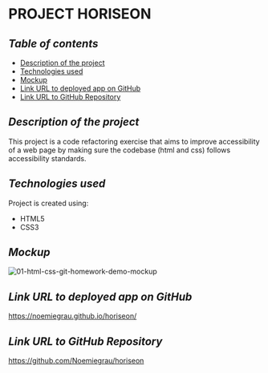 # **PROJECT HORISEON**

## **_Table of contents_**
* [Description of the project](#description-of-the-project)
* [Technologies used](#technologies-used)
* [Mockup](#mockup)
* [Link URL to deployed app on GitHub](#link-URL-to-deployed-app-on-GitHub)
* [Link URL to GitHub Repository](#link-URL-to-GitHub-repository)

## **_Description of the project_**
This project is a code refactoring exercise that aims to improve accessibility of a web page by making sure the codebase (html and css) follows accessibility standards.

## **_Technologies used_**
Project is created using:
* HTML5
* CSS3

## **_Mockup_**
![01-html-css-git-homework-demo-mockup](https://user-images.githubusercontent.com/78329298/107859694-047fe000-6df0-11eb-8a93-aab8ebeb6bdd.png)

## **_Link URL to deployed app on GitHub_**
https://noemiegrau.github.io/horiseon/

## **_Link URL to GitHub Repository_**
https://github.com/Noemiegrau/horiseon
